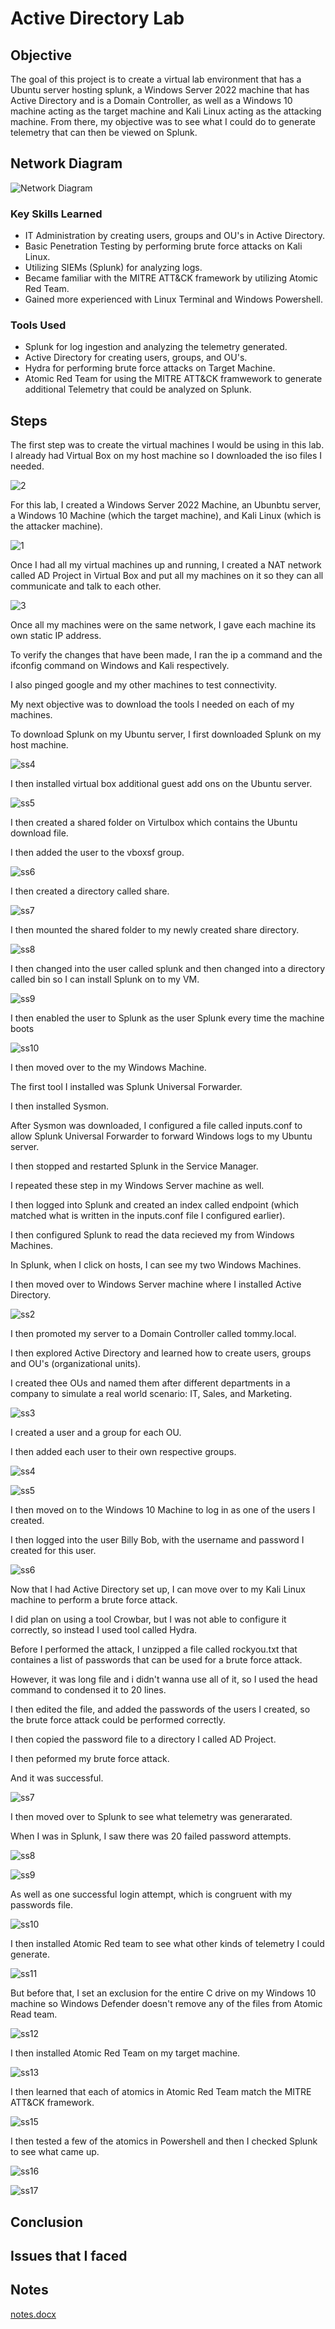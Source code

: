 # Active Directory Lab

## Objective

The goal of this project is to create a virtual lab environment that has a Ubuntu server hosting splunk, a Windows Server 2022 machine that has Active Directory and is a Domain Controller, as well as a Windows 10 machine acting as the target machine and Kali Linux acting as the attacking machine. From there, my objective was to see what I could do to generate telemetry that can then be viewed on Splunk.

## Network Diagram
![Network Diagram](https://github.com/user-attachments/assets/05890264-289a-4bee-aedc-ae67b85a7612)

### Key Skills Learned

- IT Administration by creating users, groups and OU's in Active Directory.
- Basic Penetration Testing by performing brute force attacks on Kali Linux.
- Utilizing SIEMs (Splunk) for analyzing logs.
- Became familiar with the MITRE ATT&CK framework by utilizing Atomic Red Team.
- Gained more experienced with Linux Terminal and Windows Powershell.

### Tools Used

- Splunk for log ingestion and analyzing the telemetry generated.
- Active Directory for creating users, groups, and OU's.
- Hydra for performing brute force attacks on Target Machine.
- Atomic Red Team for using the MITRE ATT&CK framwework to generate additional Telemetry that could be analyzed on Splunk.

## Steps

The first step was to create the virtual machines I would be using in this lab. I already had Virtual Box on my host machine so I downloaded the iso files I needed.

![2](https://github.com/user-attachments/assets/f3b62e59-67d6-4f1e-8c4a-a0b60bc87b91)

For this lab, I created a Windows Server 2022 Machine, an Ubunbtu server, a Windows 10 Machine (which the target machine), and Kali Linux (which is the attacker machine).

![1](https://github.com/user-attachments/assets/f475eae6-0c96-41d0-9237-6c8dacb50c4b)

Once I had all my virtual machines up and running, I created a NAT network called AD Project in Virtual Box and put all my machines on it so they can all communicate and talk to each other. 

![3](https://github.com/user-attachments/assets/f8c1c4df-ff47-4b69-baa2-ae47fdec59bb)

Once all my machines were on the same network, I gave each machine its own static IP address.

To verify the changes that have been made, I ran the ip a command and the ifconfig command on Windows and Kali respectively.

I also pinged google and my other machines to test connectivity.

My next objective was to download the tools I needed on each of my machines.

To download Splunk on my Ubuntu server, I first downloaded Splunk on my host machine.

![ss4](https://github.com/user-attachments/assets/ef1b60c8-5a4e-4b5f-82ba-825ae38ecfa7)

I then installed virtual box additional guest add ons on the Ubuntu server.

![ss5](https://github.com/user-attachments/assets/67510b07-9615-4ca7-abbd-8248dd284a3f)

I then created a shared folder on Virtulbox which contains the Ubuntu download file.

I then added the user to the vboxsf group.

![ss6](https://github.com/user-attachments/assets/82e7dbcb-0c71-4958-944c-2cb85fc90e84)

I then created a directory called share.

![ss7](https://github.com/user-attachments/assets/563a9ce5-675d-4ca6-8bd8-0b0c322fbfad)

I then mounted the shared folder to my newly created share directory.

![ss8](https://github.com/user-attachments/assets/c71e8701-83af-403b-8f56-b82973e95ea9)

I then changed into the user called splunk and then changed into a directory called bin so I can install Splunk on to my VM.

![ss9](https://github.com/user-attachments/assets/8cbd11b7-c9e9-410f-83a8-4e57cefe1571)

I then enabled the user to Splunk as the user Splunk every time the machine boots

![ss10](https://github.com/user-attachments/assets/3557819e-db77-494b-ba25-58263bddba46)

I then moved over to the my Windows Machine.

The first tool I installed was Splunk Universal Forwarder.

I then installed Sysmon.

After Sysmon was downloaded, I configured a file called inputs.conf to allow Splunk Universal Forwarder to forward Windows logs to my Ubuntu server.

I then stopped and restarted Splunk in the Service Manager.

I repeated these step in my Windows Server machine as well.

I then logged into Splunk and created an index called endpoint (which matched what is written in the inputs.conf file I configured earlier).

I then configured Splunk to read the data recieved my from Windows Machines.

In Splunk, when I click on hosts, I can see my two Windows Machines.

I then moved over to Windows Server machine where I installed Active Directory.

![ss2](https://github.com/user-attachments/assets/cc8bcde0-f9f2-4f32-b540-84229e0cae61)

I then promoted my server to a Domain Controller called tommy.local.

I then explored Active Directory and learned how to create users, groups and OU's (organizational units).

I created thee OUs and named them after different departments in a company to simulate a real world scenario: IT, Sales, and Marketing.

![ss3](https://github.com/user-attachments/assets/170d80b0-ebec-434e-b86d-45a5f403178b)

I created a user and a group for each OU.

I then added each user to their own respective groups.

![ss4](https://github.com/user-attachments/assets/2506731e-38c9-48b0-97e0-7a5cc382f52e)

![ss5](https://github.com/user-attachments/assets/9f8d2e1b-61c4-4d9b-add1-24af1f86f088)

I then moved on to the Windows 10 Machine to log in as one of the users I created.

I then logged into the user Billy Bob, with the username and password I created for this user.

![ss6](https://github.com/user-attachments/assets/1b9937eb-d744-4c9a-b4b3-8bb394418ea7)

Now that I had Active Directory set up, I can move over to my Kali Linux machine to perform a brute force attack.

I did plan on using a tool Crowbar, but I was not able to configure it correctly, so instead I used tool called Hydra.

Before I performed the attack, I unzipped a file called rockyou.txt that containes a list of passwords that can be used for a brute force attack.

However, it was long file and i didn't wanna use all of it, so I used the head command to condensed it to 20 lines.

I then edited the file, and added the passwords of the users I created, so the brute force attack could be performed correctly.

I then copied the password file to a directory I called AD Project. 

I then peformed my brute force attack. 

And it was successful.

![ss7](https://github.com/user-attachments/assets/f9c8426b-b105-42e7-850e-2d718fb826eb)

I then moved over to Splunk to see what telemetry was generarated.

When I was in Splunk, I saw there was 20 failed password attempts.

![ss8](https://github.com/user-attachments/assets/5392f028-ff0b-4ac4-a93d-2dbd8961bcf8)

![ss9](https://github.com/user-attachments/assets/1cdc5b76-fb29-4ec2-9953-f579c1abf52b)

As well as one successful login attempt, which is congruent with my passwords file.

![ss10](https://github.com/user-attachments/assets/666eed61-d454-4146-836a-68f2dc483838)

I then installed Atomic Red team to see what other kinds of telemetry I could generate.

![ss11](https://github.com/user-attachments/assets/928c9f81-333a-433f-a008-78edf381c1b2)

But before that, I set an exclusion for the entire C drive on my Windows 10 machine so Windows Defender doesn't remove any of the files from Atomic Read team.

![ss12](https://github.com/user-attachments/assets/095541a4-2efa-4f9e-968f-9a2e6183d8fe)

I then installed Atomic Red Team on my target machine.

![ss13](https://github.com/user-attachments/assets/ecab9348-1fd8-436e-99fe-8bf64003f45c)


I then learned that each of atomics in Atomic Red Team match the MITRE ATT&CK framework.

![ss15](https://github.com/user-attachments/assets/3a306ac8-7d76-4bbc-91b8-d538e5560dc9)

I then tested a few of the atomics in Powershell and then I checked Splunk to see what came up.

![ss16](https://github.com/user-attachments/assets/87dddfa5-2422-401e-af62-271f3636a3d2)


![ss17](https://github.com/user-attachments/assets/2aad6042-5327-4a4d-a598-41c997276e08)


## Conclusion

## Issues that I faced


## Notes
[notes.docx](https://github.com/user-attachments/files/20738369/notes.docx)


